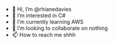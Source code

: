 - 👋 Hi, I’m @rhianedavies
- 👀 I’m interested in C#
- 🌱 I’m currently learning AWS
- 💞️ I’m looking to collaborate on nothing
- 📫 How to reach me shhh

<!---
rhianedavies/rhianedavies is a ✨ special ✨ repository because its `README.md` (this file) appears on your GitHub profile.
You can click the Preview link to take a look at your changes.
--->
